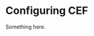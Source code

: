 [title]: # (Configuring CEF)
[tags]: # (XXX)
[priority]: # (2533)
# Configuring CEF
Something here.
